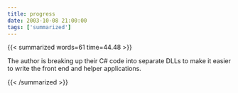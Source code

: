 ```yaml
---
title: progress
date: 2003-10-08 21:00:00
tags: ['summarized']
---
```


{{< summarized words=61 time=44.48 >}}

The author is breaking up their C# code into separate DLLs to make it easier to write the front end and helper applications.

{{< /summarized >}}